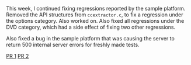 This week, I continued fixing regressions reported by the sample platform. Removed the API structures from `ccextractor.c`, to fix a regression under the options category. Also worked on. Also fixed all regressions under the DVD category, which had a side effect of fixing two other regressions. 

Also fixed a bug in the sample platform that was causing the server to return 500 internal server errors for freshly made tests.

[PR 1](https://github.com/CCExtractor/ccextractor/pull/1722)
[PR 2](https://github.com/CCExtractor/ccextractor/pull/1714)
